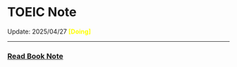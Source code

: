 # TOEIC Note

Update: 2025/04/27 <font color=yellow><b>[Doing]</b></font>

--- 

### [Read Book Note](https://github.com/cwt100/Study-Notes/blob/main/Notes/ReadBook-Notes/Read-Book-Note.md)
